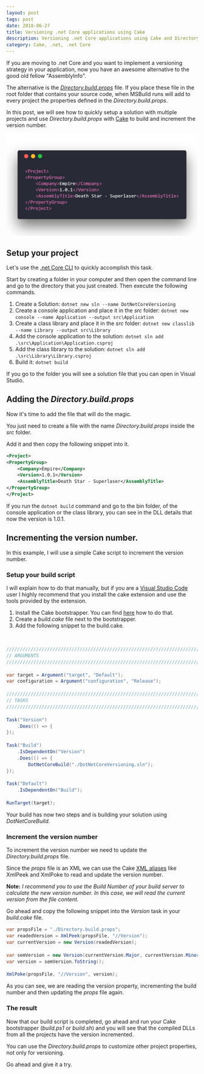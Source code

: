 ```yaml
---
layout: post
tags: post
date: 2018-06-27
title: Versioning .net Core applications using Cake
description: Versioning .net Core applications using Cake and Directory.build.props file.
category: Cake, .net, .net Core
---
```


If you are moving to .net Core and you want to implement a versioning strategy in your application, now you have an awesome alternative to the good old fellow "AssemblyInfo".

The alternative is the [_Directory.build.props_](https://docs.microsoft.com/en-us/visualstudio/msbuild/customize-your-build) file. If you place these file in the root folder that contains your source code, when MSBuild runs will add to every project the properties defined in the _Directory.build.props_.

In this post, we will see how to quickly setup a solution with multiple projects and use _Directory.build.props_ with [Cake](http://cakebuild.net) to build and increment the version number.

![Directory.build.props](/images/versioning-a-net-core-applications-using-cake-directory-build-props.png)

## Setup your project

Let's use the [.net Core CLI](https://docs.microsoft.com/en-us/dotnet/core/tools/?tabs=netcore2x) to quickly accomplish this task.

Start by creating a folder in your computer and then open the command line and go to the directory that you just created. Then execute the following commands.

1. Create a Solution: `dotnet new sln --name DotNetCoreVersioning`
2. Create a console application and place it in the _src_ folder: `dotnet new console --name Application --output src\Application`
3. Create a class library and place it in the _src_ folder: `dotnet new classlib --name Library --output src\Library`
4. Add the console application to the solution: `dotnet sln add .\src\Application\Application.csproj`
5. Add the class library to the solution: `dotnet sln add .\src\Library\Library.csproj`
6. Build it: `dotnet build`

If you go to the folder you will see a solution file that you can open in Visual Studio.

## Adding the _Directory.build.props_

Now it's time to add the file that will do the magic.

You just need to create a file with the name _Directory.build.props_ inside the _src_ folder.

Add it and then copy the following snippet into it.

```xml
<Project>
<PropertyGroup>
    <Company>Empire</Company>
    <Version>1.0.1</Version>
    <AssemblyTitle>Death Star - Superlaser</AssemblyTitle>
</PropertyGroup>
</Project>
```

If you run the `dotnet build` command and go to the bin folder, of the console application or the class library, you can see in the DLL details that now the version is 1.0.1.

## Incrementing the version number.

In this example, I will use a simple Cake script to increment the version number.

### Setup your build script

I will explain how to do that manually, but if you are a [Visual Studio Code](https://code.visualstudio.com/) user I highly recommend that you install the cake extension and use the tools provided by the extension.

1. Install the Cake bootstrapper. You can find [here](https://cakebuild.net/docs/tutorials/setting-up-a-new-project) how to do that.
2. Create a _build.cake_ file next to the bootstrapper.
3. Add the following snippet to the build.cake.

&nbsp;

```csharp
///////////////////////////////////////////////////////////////////////////////
// ARGUMENTS
///////////////////////////////////////////////////////////////////////////////

var target = Argument("target", "Default");
var configuration = Argument("configuration", "Release");

///////////////////////////////////////////////////////////////////////////////
// TASKS
///////////////////////////////////////////////////////////////////////////////

Task("Version")
    .Does(() => {
});

Task("Build")
    .IsDependentOn("Version")
    .Does(() => {
        DotNetCoreBuild("./DotNetCoreVersioning.sln");
});

Task("Default")
    .IsDependentOn("Build");

RunTarget(target);
```

Your build has now two steps and is building your solution using _DotNetCoreBuild_.

### Increment the version number

To increment the version number we need to update the _Directory.build.props_ file.

Since the _props_ file is an XML we can use the Cake [XML aliases](https://cakebuild.net/dsl/xml/) like XmlPeek and XmlPoke to read and update the version number.

**Note:** _I recommend you to use the Build Number of your build server to calculate the new version number. In this case, we will read the current version from the file content._

Go ahead and copy the following snippet into the _Version_ task in your _build.cake_ file.

```csharp
var propsFile = "./Directory.build.props";
var readedVersion = XmlPeek(propsFile, "//Version");
var currentVersion = new Version(readedVersion);

var semVersion = new Version(currentVersion.Major, currentVersion.Minor, currentVersion.Build + 1);
var version = semVersion.ToString();

XmlPoke(propsFile, "//Version", version);
```

As you can see, we are reading the version property, incrementing the build number and then updating the _props_ file again.

### The result

Now that our build script is completed, go ahead and run your Cake bootstrapper (_build.ps1_ or _build.sh_) and you will see that the compiled DLLs from all the projects have the version incremented.

You can use the _Directory.build.props_ to customize other project properties, not only for versioning.

Go ahead and give it a try.
